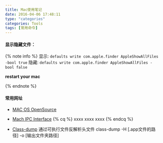 ```yaml
---
title: Mac使用笔记
date: 2016-04-06 17:48:11
type: "categories"
categories: Tools
tags: [常用命令]
---
```



#### 显示隐藏文件：  
{% note info %} 
显示: `defaults write com.apple.finder AppleShowAllFiles -bool true`
隐藏: `defaults write com.apple.finder AppleShowAllFiles -bool false`

**restart your mac**

{% endnote %}
<!--more-->

#### 常用网址
- [MAC OS OpenSource](https://opensource.apple.com)
- [Mach IPC Interface](http://web.mit.edu/darwin/src/modules/xnu/osfmk/man/)
{% cq %} xxxx xxxx xxxx {% endcq %}


- [Class-dump](https://github.com/KobeLuo/class-dump)
通过可执行文件反解析头文件
class-dump -H [.app文件的路径] -o [输出文件夹路径]
